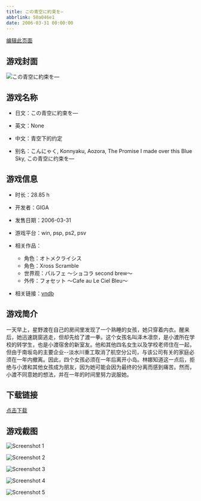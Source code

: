 ```yaml
---
title: この青空に約束を―
abbrlink: 50a046e1
date: 2006-03-31 00:00:00
---
```

[编辑此页面](https://github.com/ACG-3/ADV3-source/blob/main/source/_posts/games/%E3%83%91%E3%83%AB%E3%83%95%E3%82%A7%20%EF%BD%9E%E3%82%B7%E3%83%A7%E3%82%B3%E3%83%A9%20second%20brew%EF%BD%9E.md)

## 游戏封面

![この青空に約束を―](https://pan.timero.xyz/d/onedrive/img_lib_001/%E3%83%91%E3%83%AB%E3%83%95%E3%82%A7%20%EF%BD%9E%E3%82%B7%E3%83%A7%E3%82%B3%E3%83%A9%20second%20brew%EF%BD%9E_cover.avif)


## 游戏名称

- 日文：この青空に約束を―
- 英文：None
- 中文：青空下的约定

- 别名：こんにゃく, Konnyaku, Aozora, The Promise I made over this Blue Sky, この青空に约束を―


## 游戏信息

- 时长：28.85 h
- 开发者：GIGA
- 发售日期：2006-03-31
- 游戏平台：win, psp, ps2, psv
- 相关作品：
   - 角色：オトメクライシス
   - 角色：Xross Scramble
   - 世界观：パルフェ ～ショコラ second brew～
   - 外传：フォセット ～Cafe au Le Ciel Bleu～

- 相关链接：[vndb](https://vndb.org/v182)


## 游戏简介

一天早上，星野渡在自己的房间里发现了一个熟睡的女孩，她只穿着内衣。醒来后，她迅速跳窗逃走，但却先给了渡一拳。这个女孩名叫泽木凛奈，是小渡所在学校的转学生，也是小渡宿舍的新室友。他和其他四名女生以及学校老师住在一起，但由于南坂岛的主要企业--淡水川重工取消了航空分公司，与该公司有关的家庭必须在一年内撤离。因此，四个女孩必须在一年后离开小岛。林娜知道这一点后，拒绝与小渡和其他女孩成为朋友，因为她可能会因为最终的分离而感到痛苦。然而，小渡不同意她的想法，并在一年的时间里努力说服她。




## 下载链接

[点击下载](https://pan.timero.xyz/onedrive/adv_lib_001/%E3%83%91%E3%83%AB%E3%83%95%E3%82%A7%20%EF%BD%9E%E3%82%B7%E3%83%A7%E3%82%B3%E3%83%A9%20second%20brew%EF%BD%9E)


## 游戏截图


![Screenshot 1](https://pan.timero.xyz/d/onedrive/img_lib_001/%E3%83%91%E3%83%AB%E3%83%95%E3%82%A7%20%EF%BD%9E%E3%82%B7%E3%83%A7%E3%82%B3%E3%83%A9%20second%20brew%EF%BD%9E_Screenshot_1.avif)

![Screenshot 2](https://pan.timero.xyz/d/onedrive/img_lib_001/%E3%83%91%E3%83%AB%E3%83%95%E3%82%A7%20%EF%BD%9E%E3%82%B7%E3%83%A7%E3%82%B3%E3%83%A9%20second%20brew%EF%BD%9E_Screenshot_2.avif)

![Screenshot 3](https://pan.timero.xyz/d/onedrive/img_lib_001/%E3%83%91%E3%83%AB%E3%83%95%E3%82%A7%20%EF%BD%9E%E3%82%B7%E3%83%A7%E3%82%B3%E3%83%A9%20second%20brew%EF%BD%9E_Screenshot_3.avif)

![Screenshot 4](https://pan.timero.xyz/d/onedrive/img_lib_001/%E3%83%91%E3%83%AB%E3%83%95%E3%82%A7%20%EF%BD%9E%E3%82%B7%E3%83%A7%E3%82%B3%E3%83%A9%20second%20brew%EF%BD%9E_Screenshot_4.avif)

![Screenshot 5](https://pan.timero.xyz/d/onedrive/img_lib_001/%E3%83%91%E3%83%AB%E3%83%95%E3%82%A7%20%EF%BD%9E%E3%82%B7%E3%83%A7%E3%82%B3%E3%83%A9%20second%20brew%EF%BD%9E_Screenshot_5.avif)

